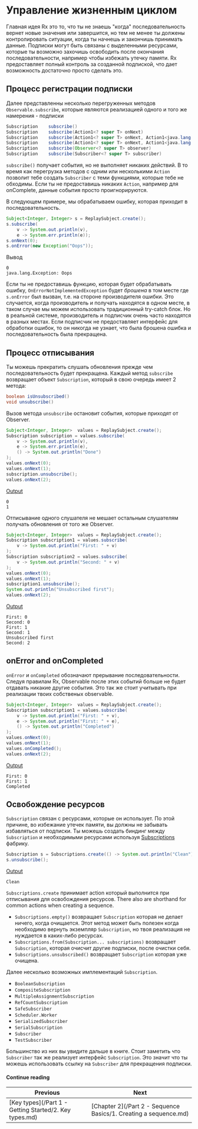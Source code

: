 # Управление жизненным циклом

Главная идея Rx это то, что ты не знаешь "когда" последовательность вернет новые значения или завершится, но тем не менее ты должены контролировать ситуации, когда ты начнешь и закончишь принимать данные. Подписки могут быть связаны с выделенными ресурсами, которые ты возможно захочишь освободить после окончания последовательности, например чтобы избежать утечку памяти. Rx предоставляет полный контроль за созданной подпиской, что дает возможность достаточно просто сделать это.

## Процесс регистрации подписки

Далее представленны несколько перегруженных методов `Observable.subscribe`, которые являются реализацией одного и того же намерения - подписки

```java
Subscription 	subscribe()
Subscription 	subscribe(Action1<? super T> onNext)
Subscription 	subscribe(Action1<? super T> onNext, Action1<java.lang.Throwable> onError)
Subscription 	subscribe(Action1<? super T> onNext, Action1<java.lang.Throwable> onError, Action0 onComplete)
Subscription 	subscribe(Observer<? super T> observer)
Subscription 	subscribe(Subscriber<? super T> subscriber)
```

`subscribe()` получает события, но не выполняет никаких действий. 
В то время как перегрузка методов с одним или несколькими `Action` позволит тебе создать `Subscriber` с теми функциями, которые тебе не обходимы. Если ты не предоставишь никаких `Action`, например для onComplete, данные события просто проигнорируются.

В следующем примере, мы обрабатываем ошибку, которая приходит в последовательность.

```java
Subject<Integer, Integer> s = ReplaySubject.create();
s.subscribe(
	v -> System.out.println(v),
	e -> System.err.println(e));
s.onNext(0);
s.onError(new Exception("Oops"));
```

Вывод
```
0
java.lang.Exception: Oops
```

Если ты не предоставишь функцию, которая будет обрабатывать ошибку, `OnErrorNotImplementedException` будет *брошена* в том месте где `s.onError` был вызван, т.е. на стороне производителя ошибки. Это случается, когда производитель и получать находятся в одном месте, в таком случае мы можем использовать традиционный try-catch блок. Но в реальной системе, производитель и подписчик очень часто находятся в разных местах. Если подписчик не предоставляет интерфейс для обработки ошибок, то он никогда не узнает, что была брошена ошибка и последовательность была прекращена.

## Процесс отписывания 

Ты можешь прекратить слушать обновления прежде чем последовательность будет прекращена. Каждый метод `subscribe` возвращает объект `Subscription`, который в свою очередь имеет 2 метода:

```java
boolean isUnsubscribed()
void unsubscribe()
```

Вызов метода `unsubscribe` остановит события, которые приходят от Observer.

```java
Subject<Integer, Integer>  values = ReplaySubject.create();
Subscription subscription = values.subscribe(
    v -> System.out.println(v),
    e -> System.err.println(e),
    () -> System.out.println("Done")
);
values.onNext(0);
values.onNext(1);
subscription.unsubscribe();
values.onNext(2);
```
[Output](/tests/java/itrx/chapter1/UnsubscribingExample.java)
```
0
1
```

Отписывание одного слушателя не мешает остальным слушателям получать обновления от того же Observer.

```java
Subject<Integer, Integer>  values = ReplaySubject.create();
Subscription subscription1 = values.subscribe(
    v -> System.out.println("First: " + v)
);
Subscription subscription2 = values.subscribe(
	v -> System.out.println("Second: " + v)
);
values.onNext(0);
values.onNext(1);
subscription1.unsubscribe();
System.out.println("Unsubscribed first");
values.onNext(2);
```
[Output](/tests/java/itrx/chapter1/UnsubscribingExample.java)
```
First: 0
Second: 0
First: 1
Second: 1
Unsubscribed first
Second: 2
```

## onError and onCompleted

`onError` и `onCompleted` обозначают прерывание последовательности. Следуя правилам Rx, Observable после этих событий больше не будет отдавать никакие другие события. Это так же стоит учитывать при реализации твоих собственых observable.

```java
Subject<Integer, Integer>  values = ReplaySubject.create();
Subscription subscription1 = values.subscribe(
    v -> System.out.println("First: " + v),
    e -> System.out.println("First: " + e),
    () -> System.out.println("Completed")
);
values.onNext(0);
values.onNext(1);
values.onCompleted();
values.onNext(2);
```
[Output](/tests/java/itrx/chapter1/RxContractExample.java)
```
First: 0
First: 1
Completed
```

## Освобождение ресурсов

`Subscription` связан с ресурсами, которые он использует. По этой причине, во избежание утечек памяти, вы должны не забывать избавляться от подписки. Ты можешь создать биндинг между `Subscription` и необходимыми ресурсами используя [Subscriptions](http://reactivex.io/RxJava/javadoc/rx/subscriptions/Subscriptions.html) фабрику.

```java
Subscription s = Subscriptions.create(() -> System.out.println("Clean"));
s.unsubscribe();
```
[Output](/tests/java/itrx/chapter1/UnsubscribingExample.java)
```
Clean
```

`Subscriptions.create` принимает action который выполнится при отписывания для освобождения ресурсов. There also are shorthand for common actions when creating a sequence.
* `Subscriptions.empty()` возвращает `Subscription` которая не делает ничего, когда очищается. Этот метод может быть полезен когда необходимо вернуть экземпляр `Subscription`, но твоя реализация не нуждается в каких-либо ресурсах.
* `Subscriptions.from(Subscription... subscriptions)` возвращает `Subscription`, которая очисчит другие подписки, после очистки себя.
* `Subscriptions.unsubscribed()` возвращает `Subscription` которая уже очищена.

Далее несколько возможных имплементаций `Subscription`.

* `BooleanSubscription`
* `CompositeSubscription`
* `MultipleAssignmentSubscription`
* `RefCountSubscription`
* `SafeSubscriber`
* `Scheduler.Worker`
* `SerializedSubscriber`
* `SerialSubscription`
* `Subscriber`
* `TestSubscriber`

Большинство из них вы увидите дальше в книге. Стоит заметить что `Subscriber` так же реализует интерфейс `Subscription`. Это значит что ты можешь использовать ссылку на `Subscriber` для прекращения подписки.

#### Continue reading

| Previous | Next |
| --- | --- |
| [Key types](/Part 1 - Getting Started/2. Key types.md) | [Chapter 2](/Part 2 - Sequence Basics/1. Creating a sequence.md) |
